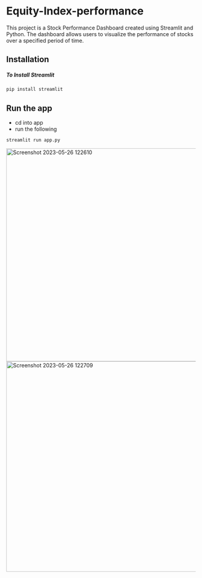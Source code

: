 # Equity-Index-performance
This project is a Stock Performance Dashboard created using Streamlit and Python. The dashboard allows users to visualize the performance of stocks over a specified period of time.
## Installation
##### To Install Streamlit
```bash
pip install streamlit
```
## Run the app
+ cd into app
+ run the following

```bash
streamlit run app.py
```

<img width="566" alt="Screenshot 2023-05-26 122610" src="https://github.com/Ephantus37/Equity-Index-performance/assets/97332244/6414e90b-6750-4611-83f3-07d2b74b2831">

<img width="559" alt="Screenshot 2023-05-26 122709" src="https://github.com/Ephantus37/Equity-Index-performance/assets/97332244/154b1f83-249b-4587-afe3-c0a022a1e100">
